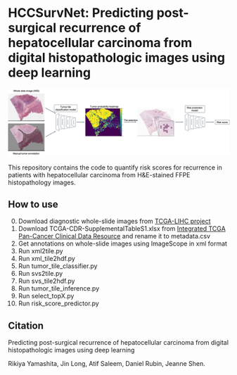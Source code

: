 # HCCSurvNet: Predicting post-surgical recurrence of hepatocellular carcinoma from digital histopathologic images using deep learning  
  
![method_outline](method_outline.png)  

This repository contains the code to quantify risk scores for recurrence in patients with hepatocellular carcinoma from H&E-stained FFPE histopathology images.

## How to use

0. Download diagnostic whole-slide images from [TCGA-LIHC project](https://portal.gdc.cancer.gov/projects/TCGA-LIHC)  
1. Download TCGA-CDR-SupplementalTableS1.xlsx from [Integrated TCGA Pan-Cancer Clinical Data Resource](https://gdc.cancer.gov/about-data/publications/PanCan-Clinical-2018) and rename it to metadata.csv  
2. Get annotations on whole-slide images using ImageScope in xml format  
3. Run xml2tile.py  
4. Run xml_tile2hdf.py  
5. Run tumor_tile_classifier.py  
6. Run svs2tile.py  
7. Run svs_tile2hdf.py  
8. Run tumor_tile_inference.py  
9. Run select_topX.py  
10. Run risk_score_predictor.py  

## Citation
Predicting post-surgical recurrence of hepatocellular carcinoma from digital histopathologic images using deep learning  

Rikiya Yamashita, Jin Long, Atif Saleem, Daniel Rubin, Jeanne Shen.  